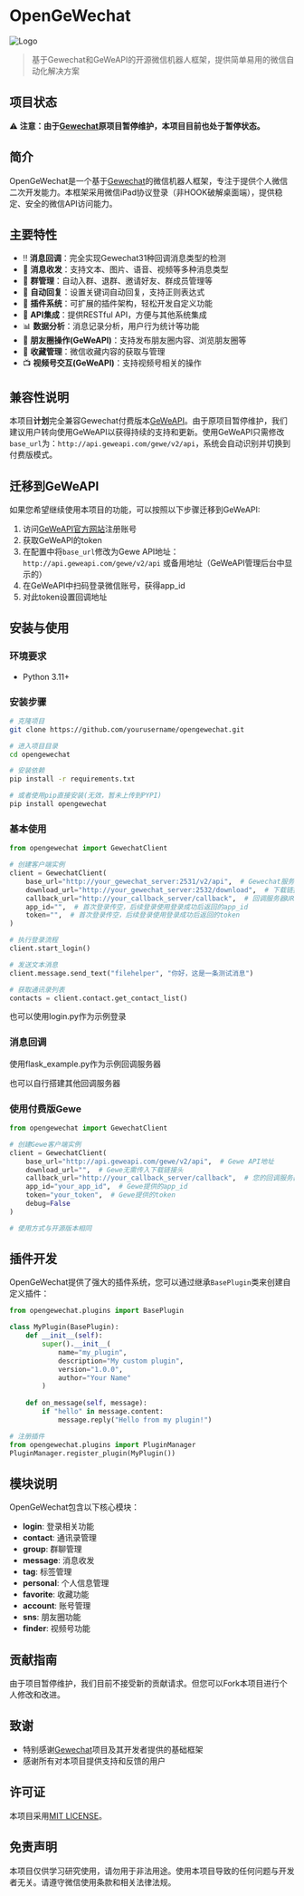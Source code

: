 # OpenGeWechat

![Logo](https://github.com/Devo919/Gewechat/raw/main/logo.png)

> 基于Gewechat和GeWeAPI的开源微信机器人框架，提供简单易用的微信自动化解决方案

## 项目状态

⚠️ **注意：由于[Gewechat](https://github.com/Devo919/Gewechat)原项目暂停维护，本项目目前也处于暂停状态。**

## 简介

OpenGeWechat是一个基于[Gewechat](https://github.com/Devo919/Gewechat)的微信机器人框架，专注于提供个人微信二次开发能力。本框架采用微信iPad协议登录（非HOOK破解桌面端），提供稳定、安全的微信API访问能力。

## 主要特性

- ‼️ **消息回调**：完全实现Gewechat31种回调消息类型的检测
- 💬 **消息收发**：支持文本、图片、语音、视频等多种消息类型
- 👥 **群管理**：自动入群、退群、邀请好友、群成员管理等
- 🤖 **自动回复**：设置关键词自动回复，支持正则表达式
- 🔌 **插件系统**：可扩展的插件架构，轻松开发自定义功能
- 🔄 **API集成**：提供RESTful API，方便与其他系统集成
- 📊 **数据分析**：消息记录分析，用户行为统计等功能
- 📱 **朋友圈操作(GeWeAPI)**：支持发布朋友圈内容、浏览朋友圈等
- 💾 **收藏管理**：微信收藏内容的获取与管理
- 📺 **视频号交互(GeWeAPI)**：支持视频号相关的操作

## 兼容性说明

本项目**计划**完全兼容Gewechat付费版本[GeWeAPI](https://geweapi.com)。由于原项目暂停维护，我们建议用户转向使用GeWeAPI以获得持续的支持和更新。使用GeWeAPI只需修改`base_url`为：`http://api.geweapi.com/gewe/v2/api`，系统会自动识别并切换到付费版模式。

## 迁移到GeWeAPI

如果您希望继续使用本项目的功能，可以按照以下步骤迁移到GeWeAPI:

1. 访问[GeWeAPI官方网站](https://geweapi.com)注册账号
2. 获取GeWeAPI的token
3. 在配置中将`base_url`修改为Gewe API地址：`http://api.geweapi.com/gewe/v2/api` 或备用地址（GeWeAPI管理后台中显示的）
4. 在GeWeAPI中扫码登录微信账号，获得app_id
5. 对此token设置回调地址

## 安装与使用

### 环境要求

- Python 3.11+

### 安装步骤

```bash
# 克隆项目
git clone https://github.com/yourusername/opengewechat.git

# 进入项目目录
cd opengewechat

# 安装依赖
pip install -r requirements.txt

# 或者使用pip直接安装(无效，暂未上传到PYPI)
pip install opengewechat
```

### 基本使用

```python
from opengewechat import GewechatClient

# 创建客户端实例
client = GewechatClient(
    base_url="http://your_gewechat_server:2531/v2/api",  # Gewechat服务的基础URL
    download_url="http://your_gewechat_server:2532/download",  # 下载链接的基础URL
    callback_url="http://your_callback_server/callback",  # 回调服务器URL
    app_id="",  # 首次登录传空，后续登录使用登录成功后返回的app_id
    token="",  # 首次登录传空，后续登录使用登录成功后返回的token
)

# 执行登录流程
client.start_login()

# 发送文本消息
client.message.send_text("filehelper", "你好，这是一条测试消息")

# 获取通讯录列表
contacts = client.contact.get_contact_list()
```

也可以使用login.py作为示例登录

### 消息回调

使用flask_example.py作为示例回调服务器

也可以自行搭建其他回调服务器

### 使用付费版Gewe

```python
from opengewechat import GewechatClient

# 创建Gewe客户端实例
client = GewechatClient(
    base_url="http://api.geweapi.com/gewe/v2/api",  # Gewe API地址
    download_url="",  # Gewe无需传入下载链接头
    callback_url="http://your_callback_server/callback",  # 您的回调服务器
    app_id="your_app_id",  # Gewe提供的app_id
    token="your_token",  # Gewe提供的token
    debug=False  
)

# 使用方式与开源版本相同
```

## 插件开发

OpenGeWechat提供了强大的插件系统，您可以通过继承`BasePlugin`类来创建自定义插件：

```python
from opengewechat.plugins import BasePlugin

class MyPlugin(BasePlugin):
    def __init__(self):
        super().__init__(
            name="my_plugin",
            description="My custom plugin",
            version="1.0.0",
            author="Your Name"
        )
    
    def on_message(self, message):
        if "hello" in message.content:
            message.reply("Hello from my plugin!")

# 注册插件
from opengewechat.plugins import PluginManager
PluginManager.register_plugin(MyPlugin())
```

## 模块说明

OpenGeWechat包含以下核心模块：

- **login**: 登录相关功能
- **contact**: 通讯录管理
- **group**: 群聊管理
- **message**: 消息收发
- **tag**: 标签管理
- **personal**: 个人信息管理
- **favorite**: 收藏功能
- **account**: 账号管理
- **sns**: 朋友圈功能
- **finder**: 视频号功能

## 贡献指南

由于项目暂停维护，我们目前不接受新的贡献请求。但您可以Fork本项目进行个人修改和改进。

## 致谢

- 特别感谢[Gewechat](https://github.com/Devo919/Gewechat)项目及其开发者提供的基础框架
- 感谢所有对本项目提供支持和反馈的用户

## 许可证

本项目采用[MIT LICENSE](LICENSE)。

## 免责声明

本项目仅供学习研究使用，请勿用于非法用途。使用本项目导致的任何问题与开发者无关。请遵守微信使用条款和相关法律法规。
